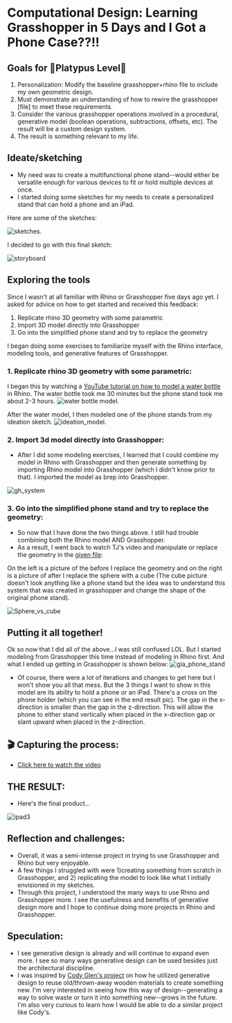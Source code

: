 # Computational Design: Learning Grasshopper in 5 Days and I Got a Phone Case??!!

## Goals for :paw_prints:**Platypus Level**:paw_prints:
1. Personalization: Modify the baseline grasshopper+rhino file to include my own geometric design.
2. Must demonstrate an understanding of how to rewire the grasshopper [file] to meet these requirements. 
3. Consider the various grasshopper operations involved in a procedural, generative model (boolean operations, subtractions, offsets, etc). The result will be a custom design system.
4. The result is something relevant to my life.



## Ideate/sketching
- My need was to create a multifunctional phone stand--would either be versatile enough for various devices to fit or hold multiple devices at once.
- I started doing some sketches for my needs to create a personalized stand that can hold a phone and an iPad.

Here are some of the sketches: 

<img alt="sketches." src="Sketches.png">	

 I decided to go with this final sketch:

 <img alt="storyboard" src="storyboard.png">	


## Exploring the tools

Since I wasn't at all familiar with Rhino or Grasshopper five days ago yet. I asked for advice on how to get started and received this feedback:
1. Replicate rhino 3D geometry with some parametric
2. Import 3D model directly into Grasshopper
3. Go into the simplified phone stand and try to replace the geometry


I began doing some exercises to familiarize myself with the Rhino interface, modeling tools, and generative features of Grasshopper.


### 1. Replicate rhino 3D geometry with some parametric:
I began this by watching a [YouTube tutorial on how to model a water bottle](https://www.youtube.com/watch?v=pq8N4ENULIg) in Rhino. The water bottle took me 30 minutes but the phone stand took me about 2-3 hours.
<img alt="water bottle model." src="waterbottle_model.png">
 
After the water model, I then modeled one of the phone stands from my ideation sketch.
<img alt="ideation_model." src="ideation_model.png">
 


### 2. Import 3d model directly into Grasshopper:
- After I did some modeling exercises, I learned that I could combine my model in Rhino with Grasshopper and then generate something by importing Rhino model into Grasshopper (which I didn't know prior to that). I imported the model as brep into Grasshopper.

<img alt="gh_system" src="gh_system.png">

### 3. Go into the simplified phone stand and try to replace the geometry:
- So now that I have done the two things above. I still had trouble combining both the Rhino model AND Grasshopper.
- As a result, I went back to watch TJ's video and manipulate or replace the geometry in the [given file](https://github.com/Berkeley-MDes/desinv-202/releases):

On the left is a picture of the before I replace the geometry and on the right is a picture of after I replace the sphere with a cube (The cube picture doesn't look anything like a phone stand but the idea was to understand this system that was created in grasshopper and change the shape of the original phone stand).

<img alt="Sphere_vs_cube" src="sphere_vs_cube.png">


## Putting it all together!

Ok so now that I did all of the above…I was still confused LOL. But I started modeling from Grasshopper this time instead of modeling in Rhino first. And what I ended up getting in Grasshopper is shown below:
<img alt="gia_phone_stand" src="gia_phone_stand.png">

- Of course, there were a lot of iterations and changes to get here but I won't show you all that mess. But the 3 things I want to show in this model are its ability to hold a phone or an iPad. There's a cross on the phone holder (which you can see in the end result pic). The gap in the x-direction is smaller than the gap in the z-direction. This will allow the phone to either stand vertically when placed in the x-direction gap or slant upward when placed in the z-direction.


## :clapper: Capturing the process: 
- [Click here to watch the video](https://studio.youtube.com/video/DPourzR-N2M/edit)


## THE RESULT:
- Here's the final product...

<img alt="ipad3" src="ipad3.JPG">

## Reflection and challenges:
- Overall, it was a semi-intense project in trying to use Grasshopper and Rhino but very enjoyable.
- A few things I struggled with were 1)creating something from scratch in Grasshopper, and 2) replicating the model to look like what I initially envisioned in my sketches.
- Through this project, I understood the many ways to use Rhino and Grasshopper more. I see the usefulness and benefits of generative design more and I hope to continue doing more projects in Rhino and Grasshopper.

## Speculation:
- I see generative design is already and will continue to expand even more. I see so many ways generative design can be used besides just the architectural discipline.
- I was inspired by [Cody Glen's project](https://www.codyglen.com/) on how he utilized generative design to reuse old/thrown-away wooden materials to create something new. I'm very interested in seeing how this way of design--generating a way to solve waste or turn it into something new--grows in the future. I'm also very curious to learn how I would be able to do a similar project like Cody's.

